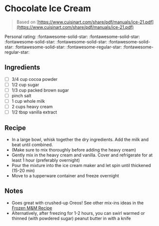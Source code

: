 <!-- Do not modify sections with "AUTO-*". They are updated by make.py -->

# Chocolate Ice Cream

> Based on [https://www.cuisinart.com/share/pdf/manuals/ice-21.pdf](https://www.cuisinart.com/share/pdf/manuals/ice-21.pdf)

<!-- rating=3; (User can specify rating on scale of 1-5) -->
<!-- AUTO-UserRating -->
Personal rating: :fontawesome-solid-star: :fontawesome-solid-star: :fontawesome-solid-star: :fontawesome-solid-star: :fontawesome-solid-star: :fontawesome-solid-star: :fontawesome-regular-star: :fontawesome-regular-star:
<!-- /AUTO-UserRating -->

<!-- name_image=None; (User can specify image name) -->
<!-- AUTO-Image -->
<!-- TODO: Capture image -->
<!-- /AUTO-Image -->

## Ingredients

* [ ] 3/4 cup cocoa powder
* [ ] 1/2 cup sugar
* [ ] 1/3 cup packed brown sugar
* [ ] pinch salt
* [ ] 1 cup whole milk
* [ ] 2 cups heavy cream
* [ ] 1/2 tbsp vanilla extract

## Recipe

* In a large bowl, whisk together the dry ingredients. Add the milk and beat until combined.
* (Make sure to mix thoroughly before adding the heavy cream)
* Gently mix in the heavy cream and vanilla. Cover and refrigerate for at least 1 hour (preferably overnight)
* Pour the mixture into the ice cream maker and let spin until thickened (15-20 min)
* Move to a tupperware container and freeze overnight

## Notes

* Goes great with crushed-up Oreos! See other mix-ins ideas in the [Frozen M&M Recipe](/ice_cream/frozen_m&m/)
* Alternatively, after freezing for 1-2 hours, you can swirl warmed or thinned (with powdered sugar) peanut butter in with a knife
